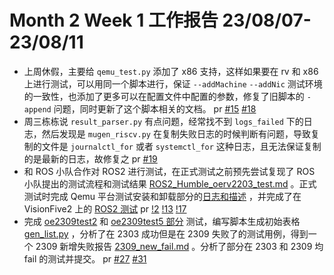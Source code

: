 # Month 2 Week 1 工作报告 23/08/07-23/08/11

+ 上周休假，主要给 ``qemu_test.py`` 添加了 x86 支持，这样如果要在 rv 和 x86 上进行测试，可以用同一个脚本进行，保证 ``--addMachine`` ``--addNic`` 测试环境的一致性，也添加了更多可以在配置文件中配置的参数，修复了旧脚本的 ``-append`` 问题，同时更新了这个脚本相关的文档。 pr [#15](https://github.com/brsf11/mugen-riscv/pull/15) [#18](https://github.com/brsf11/mugen-riscv/pull/18)
+ 周三栋栋说 ``result_parser.py`` 有点问题，经常找不到 ``logs_failed`` 下的日志，然后发现是 ``mugen_riscv.py`` 在复制失败日志的时候判断有问题，导致复制的文件是 ``journalctl_for`` 或者 ``systemctl_for`` 这种日志，且无法保证复制的是最新的日志，故修复之 pr [#19](https://github.com/brsf11/mugen-riscv/pull/19)
+ 和 ROS 小队合作对 ROS2 进行测试，在正式测试之前预先尝试复现了 ROS 小队提出的测试流程和测试结果 [ROS2_Humble_oerv2203_test.md](./ROS_test/ROS2_Humble_oerv2203_test.md) 。正式测试时完成 Qemu 平台测试安装和卸载部分的[日志和描述](https://gitee.com/yunxiangluo/open-euler-risc-v-ros2-humble/blob/master/QEMU/README.md#%E6%B5%8B%E8%AF%95%E5%AE%89%E8%A3%85%E5%92%8C%E5%8D%B8%E8%BD%BD) ，并完成了在 VisionFive2 上的 [ROS2 测试](https://gitee.com/yunxiangluo/open-euler-risc-v-ros2-humble/tree/master/VisionFive2) pr [!2](https://gitee.com/yunxiangluo/open-euler-risc-v-ros2-humble/pulls/2) [!13](https://gitee.com/yunxiangluo/open-euler-risc-v-ros2-humble/pulls/13) [!17](https://gitee.com/yunxiangluo/open-euler-risc-v-ros2-humble/pulls/17)
+ 完成 [oe2309test2](./oe2309test2) 和 [oe2309test5 部分](./oe2309test5) 测试，编写脚本生成初始表格 [gen_list.py](./oe2309test2_round1/gen_list.py) ，分析了在 2303 成功但是在 2309 失败了的测试用例，得到一个 2309 新增失败报告 [2309_new_fail.md](./oe2309test2_round1/2309_new_fail.md) 。分析了部分在 2303 和 2309 均 fail 的测试并提交。 pr [#27](https://github.com/KotorinMinami/res_list/pull/27) [#31](https://github.com/KotorinMinami/res_list/pull/31)
